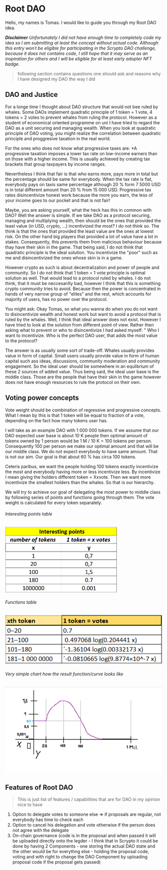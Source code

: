 # Root DAO

Hello, my names is Tomas. I would like to guide you through my Root DAO idea.

**_Disclaimer_**
*Unfortunately I did not have enough time to completely code my idea so I am submitting at least the concept without actual code.
Although this entry won´t be eligible for participating in the Scrypto DAO challenge, because it does not contains code, I still hope that it may serve as an inspiration for others and I will be eligible for at least early adopter NFT badge.*

> following section contains questions one should ask and reasons why I have designed my DAO the way I did
## DAO and Justice

For a longe time I thought about DAO structure that would not bee ruled by whales.
Some DAOs implement quadratic principle of 1 token = 1 vote, 4 tokens = 2 votes to prevent whales from ruling the protocol.
However as a student of economical oriented programme on uni I have tried to regard the DAO as a unit securing and managing wealth.
When you look at quadratic principle of DAO voting, you might realize the correlation between quadratic principle and proggresive taxation in the real world.

For the ones who does not know what progressive taxes are:
*A progressive taxation imposes a lower tax rate on low-income earners than on those with a higher income. This is usually achieved by creating tax brackets that group taxpayers by income ranges. 


Nevertheless I think that fair is that who earns more, pays more in total but the percentage should be same for everybody.
When the tax rate is flat, everybody pays on taxis same percentage although 20 % form 7 5000 USD is in total different amount than 20 % from 15 000 USD.
Progressive tax rates disincentivize honest work because the more you earn, the less of your income goes to our pocket and that is not fair! 

Maybe, you are asking yourself, what the heck has this in common with DAO? Well the answer is simple. If we take DAO as a protocol securing, managing and multiplying wealth, then should be the ones that provided the least value (in USD, crypto, ...) incentivized the most? I do not think so. The think is that the ones that provided the least value are the ones at lowest risk. On the other hand big players that provided a lot of value have a lot in stakes. Consequently, this prevents them from malicious behaviour because thay have their skin in the game. That being said, I do not think that quadratic principle is the ideal solution. You incentivize the "poor" such as me and disincentivized the ones whose skin is in a game. 

However crypto as such is about decentralization and power of people and community. So I do not think that 1 token = 1 vote principle is optimal solution as well. That would lead to a protocol ruled by whales. I do not think, that it must be neccesarilly bad, however I think that this is something crypto community tries to avoid. Because then the power is concentrated in hands of very narrow group of "elites" and the rest, which accounts for majority of users, has no power over the protocol.

You might ask: Okay Tomas, so what you wanna do when you do not want to disincentivize wealth and honest work but want to avoid a protocol that is ruled by the whales.
Well, I think that ideal answer does not exist. However I have tried to look at the solution from different point of view. Rather then asking what to prevent or who to disincentivize I had asked myself: " Who I want to incentivize. Who is the perfect DAO user, that adds the most value to the protocol?

The answer is as usually some sort of trade-off. Whales usually provides value in form of capital. Small users usually provide value in form of human capital such ass ideas, discussions, community moderation and community engagement. So the ideal user should be somewhere in an equlibrium of these 2 sources of added value. Thus being said, the ideal user base is the middle class. Those are the people that have their skin in the game however does not have enough resources to rule the protocol on their own.

## Voting power concepts
Vote weight should be combination of regressive and progressive concepts. What I mean by this is that 1 token will be equal to fraction of a vote, depending on the fact how many tokens user has. 

I will take as an example DAO with 1 000 000 tokens. If we assume that our DAO expected user base is about 10 K people then optimal amount of tokens owned by 1 person would be 1 M / 10 K = 100 tokens per person. Consequently 100 per person we make our optimal amount and that will be our middle class. We do  not expect everybody to have same amount. That is not our aim. Our goal is that about 60 % has circa 100 tokens.

Ceteris paribus, we want the people holding 100 tokens exactly incentivize the most and everybody having more or less incentivize less. By incentivize I mean giving the holders different token = Xxvote. Then we want more incentivize the smallest holders than the whales. So that is our hierarchy.

We will try to achieve our goal of delegating the most power to middle class by following series of points and functions going through them.
The vote weight is calculated for every token separately.

###### Interesting points table
<img src="https://github.com/tomashla/root_dao/blob/main/interesting%20points.PNG" alt="Table of interesting points" title="Table of interesting points" width="360">

###### Functions table
<img src="https://github.com/tomashla/root_dao/blob/main/funkce.PNG" alt="Table of functions" title="Table of functions" width="600">

###### Very simple chart how the result function/curve looks like
<img src="https://github.com/tomashla/root_dao/blob/main/graf0.PNG" alt="Vote weight chart" title="Vote weight chart" >

## Features of Root DAO
>This is just list of features / capabilities that are for DAO in my opinion nice to have

1) Option to delegate votes to someone else => if proposals are regular, not everybody has time to check each
2) Option to cancel his delegation and vote otherwise if the person does not agree with the delegate 
3) On-chain governance 
(code is in the proposal and when passed it will be uploaded directly onto the legder - I think that in Scrypto it could be done by having 2 Components - one storing the actual DAO state and the other would be for everythng else - holding the proposal code, voting and with right to change the DAO Component by uploading proposal code if the proposal gets passed)


